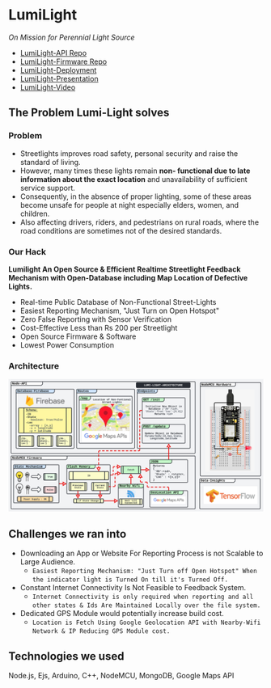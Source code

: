 # LumiLight
*On Mission for Perennial Light Source*
- [LumiLight-API Repo](https://github.com/Lumi-Light/LumiLight-API)
- [LumiLight-Firmware Repo](https://github.com/Lumi-Light/LumiLight-Firmware)
- [LumiLight-Deployment](https://lumilight.herokuapp.com/)
- [LumiLight-Presentation](https://www.canva.com/design/DAE8vHfKn9g/dQG7je0tzlZ8MN3ld8g-jQ/view?website#4)
- [LumiLight-Video](https://youtu.be/8DhQ2CrhTSM)


## The Problem Lumi-Light solves

### Problem
- Streetlights improves road safety, personal security and raise the standard of living.
- However, many times these lights remain **non- functional due to late information about the exact location** and unavailability of sufficient service support.
- Consequently, in the absence of proper lighting, some of these areas become unsafe for people at night especially elders, women, and children.
- Also affecting drivers, riders, and pedestrians on rural roads, where the road conditions are sometimes not of the desired standards.

### Our Hack
**Lumilight An Open Source & Efficient Realtime Streetlight Feedback Mechanism with Open-Database including Map Location of Defective Lights.**
- Real-time Public Database of Non-Functional Street-Lights
- Easiest Reporting Mechanism, "Just Turn on Open Hotspot"
- Zero False Reporting with Sensor Verification
- Cost-Effective Less than Rs 200 per Streetlight 
- Open Source Firmware & Software 
- Lowest Power Consumption

### Architecture
![Flow](Flow/Lumi-Flow.svg)

## Challenges we ran into
- Downloading an App or Website For Reporting Process is not Scalable to Large Audience.
  - ``` Easiest Reporting Mechanism: "Just Turn off Open Hotspot" When the indicator light is Turned On till it's Turned Off. ``` 
- Constant Internet Connectivity Is Not Feasible to Feedback System.
  - ``` Internet Connectivity is only required when reporting and all other states & Ids Are Maintained Locally over the file system. ```
- Dedicated GPS Module would potentially increase build cost.
  - ``` Location is Fetch Using Google Geolocation API with Nearby-Wifi Network & IP Reducing GPS Module cost. ```

## Technologies we used
Node.js, Ejs, Arduino, C++, NodeMCU, MongoDB, Google Maps API
